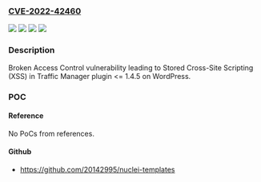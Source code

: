### [CVE-2022-42460](https://cve.mitre.org/cgi-bin/cvename.cgi?name=CVE-2022-42460)
![](https://img.shields.io/static/v1?label=Product&message=Traffic%20Manager%20(WordPress%20plugin)&color=blue)
![](https://img.shields.io/static/v1?label=Version&message=%3C%3D%201.4.5%3C%3D%201.4.5%20&color=brighgreen)
![](https://img.shields.io/static/v1?label=Vulnerability&message=CWE-264%20Permissions%2C%20Privileges%2C%20and%20Access%20Controls&color=brighgreen)
![](https://img.shields.io/static/v1?label=Vulnerability&message=CWE-79%20Cross-site%20Scripting%20(XSS)&color=brighgreen)

### Description

Broken Access Control vulnerability leading to Stored Cross-Site Scripting (XSS) in Traffic Manager plugin <= 1.4.5 on WordPress.

### POC

#### Reference
No PoCs from references.

#### Github
- https://github.com/20142995/nuclei-templates

